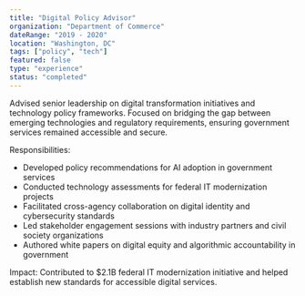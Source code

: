 ```yaml
---
title: "Digital Policy Advisor"
organization: "Department of Commerce"
dateRange: "2019 - 2020"
location: "Washington, DC"
tags: ["policy", "tech"]
featured: false
type: "experience"
status: "completed"
---
```


Advised senior leadership on digital transformation initiatives and technology policy frameworks. Focused on bridging the gap between emerging technologies and regulatory requirements, ensuring government services remained accessible and secure.

Responsibilities:
- Developed policy recommendations for AI adoption in government services
- Conducted technology assessments for federal IT modernization projects
- Facilitated cross-agency collaboration on digital identity and cybersecurity standards
- Led stakeholder engagement sessions with industry partners and civil society organizations
- Authored white papers on digital equity and algorithmic accountability in government

Impact: Contributed to $2.1B federal IT modernization initiative and helped establish new standards for accessible digital services.